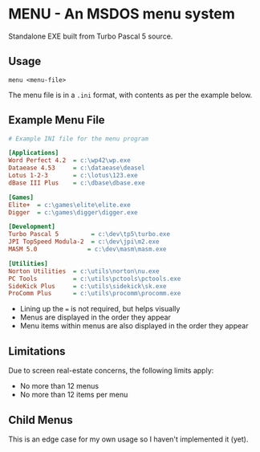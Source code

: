 # MENU - An MSDOS menu system

Standalone EXE built from Turbo Pascal 5 source.

## Usage

``` dos
menu <menu-file>
```

The menu file is in a `.ini` format, with contents as per the example below.

## Example Menu File

``` ini
# Example INI file for the menu program

[Applications]
Word Perfect 4.2  = c:\wp42\wp.exe
Dataease 4.53     = c:\dataease\deasel
Lotus 1-2-3       = c:\lotus\123.exe
dBase III Plus    = c:\dbase\dbase.exe

[Games]
Elite+  = c:\games\elite\elite.exe
Digger  = c:\games\digger\digger.exe

[Development]
Turbo Pascal 5         = c:\dev\tp5\turbo.exe
JPI TopSpeed Modula-2  = c:\dev\jpi\m2.exe
MASM 5.0              = c:\dev\masm\masm.exe

[Utilities]
Norton Utilities  = c:\utils\norton\nu.exe
PC Tools          = c:\utils\pctools\pctools.exe
SideKick Plus     = c:\utils\sidekick\sk.exe
ProComm Plus      = c:\utils\procomm\procomm.exe
```

- Lining up the `=` is not required, but helps visually
- Menus are displayed in the order they appear
- Menu items within menus are also displayed in the order they appear

## Limitations

Due to screen real-estate concerns, the following limits apply:

- No more than 12 menus
- No more than 12 items per menu

## Child Menus

This is an edge case for my own usage so I haven't implemented it (yet).
